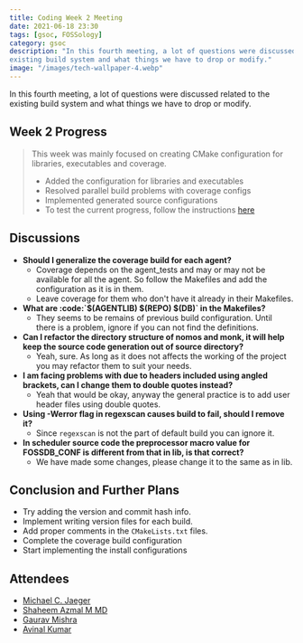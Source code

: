```yaml
---
title: Coding Week 2 Meeting
date: 2021-06-18 23:30
tags: [gsoc, FOSSology]
category: gsoc
description: "In this fourth meeting, a lot of questions were discussed related to the
existing build system and what things we have to drop or modify."
image: "/images/tech-wallpaper-4.webp"
---
```


In this fourth meeting, a lot of questions were discussed related to the existing build system and what things we have to drop or modify.

## Week 2 Progress

> This week was mainly focused on creating CMake configuration for libraries, executables and coverage.
>
> - Added the configuration for libraries and executables
> - Resolved parallel build problems with coverage configs
> - Implemented generated source configurations
> - To test the current progress, follow the instructions [here](https://github.com/avinal/FOSSology/wiki#test-the-new-system-only-gcc-with-make-and-ninja-tested-for-now)

## Discussions

- **Should I generalize the coverage build for each agent?**
  - Coverage depends on the agent_tests and may or may not be available
    for all the agent. So follow the Makefiles and add the configuration
    as it is in them.
  - Leave coverage for them who don't have it already in their
    Makefiles.
- **What are :code:\`\$(AGENTLIB) \$(REPO) \$(DB)\` in the Makefiles?**
  - They seems to be remains of previous build configuration. Until
    there is a problem, ignore if you can not find the definitions.
- **Can I refactor the directory structure of nomos and monk, it will
  help keep the source code generation out of source directory?**
  - Yeah, sure. As long as it does not affects the working of the
    project you may refactor them to suit your needs.
- **I am facing problems with due to headers included using angled
  brackets, can I change them to double quotes instead?**
  - Yeah that would be okay, anyway the general practice is to add user
    header files using double quotes.
- **Using -Werror flag in regexscan causes build to fail, should I
  remove it?**
  - Since `regexscan` is not the part of default build you can ignore
    it.
- **In scheduler source code the preprocessor macro value for
  FOSSDB_CONF is different from that in lib, is that correct?**
  - We have made some changes, please change it to the same as in lib.

## Conclusion and Further Plans

- Try adding the version and commit hash info.
- Implement writing version files for each build.
- Add proper comments in the `CMakeLists.txt` files.
- Complete the coverage build configuration
- Start implementing the install configurations

## Attendees

- [Michael C. Jaeger](https://github.com/mcjaeger)
- [Shaheem Azmal M MD](https://github.com/shaheemazmalmmd)
- [Gaurav Mishra](https://github.com/GMishx)
- [Avinal Kumar](https://github.com/avinal)

